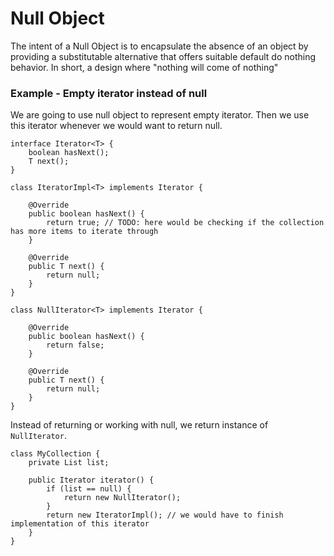 # Null Object

The intent of a Null Object is to encapsulate the absence of an object by providing a substitutable alternative that offers suitable default do nothing behavior. In short, a design where "nothing will come of nothing"

### Example - Empty iterator instead of null

We are going to use null object to represent empty iterator. Then we use this iterator whenever we would want to return null.

```
interface Iterator<T> {
    boolean hasNext();
    T next();
}

class IteratorImpl<T> implements Iterator {

    @Override
    public boolean hasNext() {
        return true; // TODO: here would be checking if the collection has more items to iterate through
    }

    @Override
    public T next() {
        return null;
    }
}

class NullIterator<T> implements Iterator {

    @Override
    public boolean hasNext() {
        return false;
    }

    @Override
    public T next() {
        return null;
    }
}
```

Instead of returning or working with null, we return instance of `NullIterator`.

```
class MyCollection {
    private List list;

    public Iterator iterator() {
        if (list == null) {
            return new NullIterator();
        }
        return new IteratorImpl(); // we would have to finish implementation of this iterator
    }
}
```



